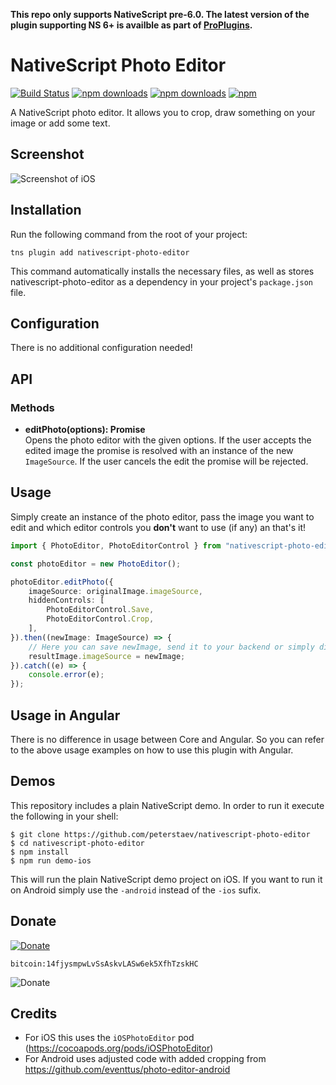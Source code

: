 **This repo only supports NativeScript pre-6.0. The latest version of the plugin supporting NS 6+ is availble as part of [ProPlugins](https://proplugins.org).**
# NativeScript Photo Editor
[![Build Status](https://travis-ci.com/PeterStaev/nativescript-photo-editor.svg?branch=master)](https://travis-ci.com/PeterStaev/nativescript-photo-editor)
[![npm downloads](https://img.shields.io/npm/dm/nativescript-photo-editor.svg)](https://www.npmjs.com/package/nativescript-photo-editor)
[![npm downloads](https://img.shields.io/npm/dt/nativescript-photo-editor.svg)](https://www.npmjs.com/package/nativescript-photo-editor)
[![npm](https://img.shields.io/npm/v/nativescript-photo-editor.svg)](https://www.npmjs.com/package/nativescript-photo-editor)

A NativeScript photo editor. It allows you to crop, draw something on your image or add some text. 

## Screenshot
![Screenshot of iOS](https://raw.githubusercontent.com/PeterStaev/nativescript-photo-editor/master/docs/editor-ios.gif)

## Installation
Run the following command from the root of your project:

`tns plugin add nativescript-photo-editor`

This command automatically installs the necessary files, as well as stores nativescript-photo-editor as a dependency in your project's `package.json` file.

## Configuration
There is no additional configuration needed!

## API
### Methods
* **editPhoto(options): Promise**  
Opens the photo editor with the given options. If the user accepts the edited image the promise is resolved with an instance of the new `ImageSource`. If the user cancels the edit the promise will be rejected. 

## Usage
Simply create an instance of the photo editor, pass the image you want to edit and which editor controls you **don't** want to use (if any) an that's it!
```ts
import { PhotoEditor, PhotoEditorControl } from "nativescript-photo-editor";

const photoEditor = new PhotoEditor();

photoEditor.editPhoto({
    imageSource: originalImage.imageSource,
    hiddenControls: [
        PhotoEditorControl.Save,
        PhotoEditorControl.Crop,
    ],
}).then((newImage: ImageSource) => {
    // Here you can save newImage, send it to your backend or simply display it in your app
    resultImage.imageSource = newImage;
}).catch((e) => {
    console.error(e);
});
```

## Usage in Angular
There is no difference in usage between Core and Angular. So you can refer to the above usage examples on how to use this plugin with Angular. 

## Demos
This repository includes a plain NativeScript demo. In order to run it execute the following in your shell:
```shell
$ git clone https://github.com/peterstaev/nativescript-photo-editor
$ cd nativescript-photo-editor
$ npm install
$ npm run demo-ios
```
This will run the plain NativeScript demo project on iOS. If you want to run it on Android simply use the `-android` instead of the `-ios` sufix. 

## Donate
[![Donate](https://img.shields.io/badge/paypal-donate-brightgreen.svg)](https://bit.ly/2AS9QKB)

`bitcoin:14fjysmpwLvSsAskvLASw6ek5XfhTzskHC`

![Donate](https://www.tangrainc.com/qr.png)

## Credits
* For iOS this uses the `iOSPhotoEditor` pod (https://cocoapods.org/pods/iOSPhotoEditor)
* For Android uses adjusted code with added cropping from https://github.com/eventtus/photo-editor-android 
